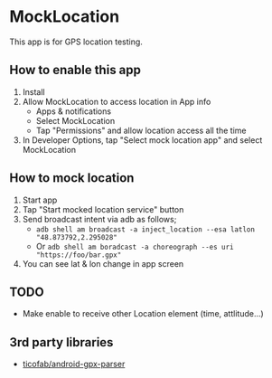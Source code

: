 # MockLocation

This app is for GPS location testing.

## How to enable this app

1. Install
1. Allow MockLocation to access location in App info
    * Apps & notifications
    * Select MockLocation
    * Tap "Permissions" and allow location access all the time
1. In Developer Options, tap "Select mock location app" and select MockLocation


## How to mock location

1. Start app
1. Tap "Start mocked location service" button
1. Send broadcast intent via adb as follows;
    * `adb shell am broadcast -a inject_location --esa latlon "48.873792,2.295028"`
    * Or `adb shell am boradcast -a choreograph --es uri "https://foo/bar.gpx"`
1. You can see lat & lon change in app screen


## TODO

* Make enable to receive other Location element (time, attlitude...)

## 3rd party libraries

* [ticofab/android-gpx-parser](https://github.com/ticofab/android-gpx-parser)